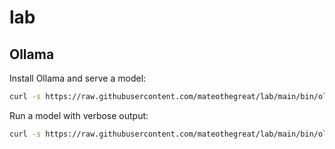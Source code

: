 # lab

## Ollama

Install Ollama and serve a model:

```bash
curl -s https://raw.githubusercontent.com/mateothegreat/lab/main/bin/ollama-e2e | bash
```

Run a model with verbose output:

```bash
curl -s https://raw.githubusercontent.com/mateothegreat/lab/main/bin/ollama-e2e | bash "$1" "What is the capital of France?"
```
